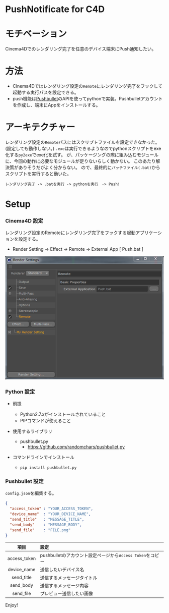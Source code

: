PushNotificate for C4D
===

# モチベーション

Cinema4Dでのレンダリング完了を任意のデバイス端末にPush通知したい。

# 方法

- Cinema4Dではレンダリング設定の`Remote`にレンダリング完了をフックして起動する実行パスを設定できる。
- push機能は[Pushbullet](https://www.pushbullet.com/)のAPIを使ってpythonで実装。Pushbulletアカウントを作成し、端末にAppをインストールする。

# アーキテクチャー

レンダリング設定の`Remote`パスにはスクリプトファイルを設定できなかった。(設定しても動作しない。)
`.exe`は実行できるようなのでpythonスクリプトをexe化する`py2exe`でexe化を試す。
が、パッケージングの際に組み込むモジュールに、今回の動作に必要なモジュールが足りないらしく動かない。
このあたり解決策がありそうだがよく分からない。
ので、最終的に`バッチファイル(.bat)`からスクリプトを実行すると動いた。

```
レンダリング完了 -> .batを実行 -> pythonを実行　-> Push!
```

# Setup

### Cinema4D 設定

レンダリング設定のRemoteにレンダリング完了をフックする起動アプリケーションを設定する。

- Render Setting -> Effect -> Remote -> External App [ Push.bat ]

![](setting.png)

### Python 設定
  
- 前提
  - Python2.7.xがインストールされていること
  - PIPコマンドが使えること

- 使用するライブラリ
  - pushbullet.py
    - https://github.com/randomchars/pushbullet.py

- コマンドラインでインストール
  - `pip install pushbullet.py`

### Pushbullet 設定

`config.json`を編集する。

```json
{
  "access_token" : "YOUR_ACCESS_TOKEN",
  "device_name"  : "YOUR_DEVICE_NAME",
  "send_title"   : "MESSAGE_TITLE",
  "send_body"    : "MESSAGE_BODY",
  "send_file"    : "FILE.png"
}
```

|項目|設定|
|:---:|:----|
|access_token|pushbulletのアカウント設定ページから`Access Token`をコピー|
|device_name|送信したいデバイス名|
|send_title|送信するメッセージタイトル|
|send_body|送信するメッセージ内容|
|send_file|プレビュー送信したい画像|

Enjoy!
